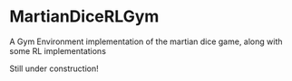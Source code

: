 # MartianDiceRLGym
A Gym Environment implementation of the martian dice game, along with some RL implementations

Still under construction!
